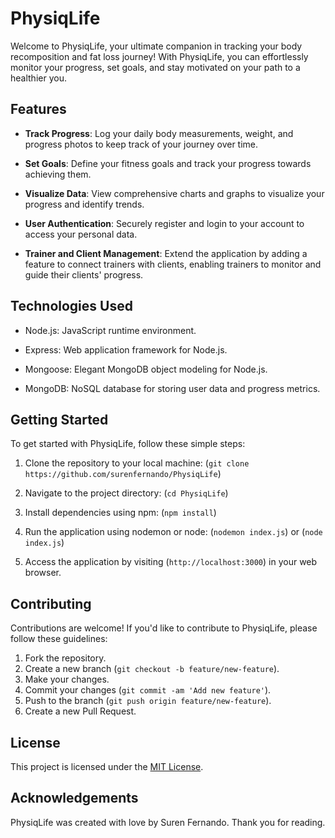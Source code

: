 # PhysiqLife

Welcome to PhysiqLife, your ultimate companion in tracking your body recomposition and fat loss journey! With PhysiqLife, you can effortlessly monitor your progress, set goals, and stay motivated on your path to a healthier you.

## Features

- **Track Progress**: Log your daily body measurements, weight, and progress photos to keep track of your journey over time.
  
- **Set Goals**: Define your fitness goals and track your progress towards achieving them.
  
- **Visualize Data**: View comprehensive charts and graphs to visualize your progress and identify trends.
  
- **User Authentication**: Securely register and login to your account to access your personal data.
  
- **Trainer and Client Management**: Extend the application by adding a feature to connect trainers with clients, enabling trainers to monitor and guide their clients' progress.

## Technologies Used

- Node.js: JavaScript runtime environment.
  
- Express: Web application framework for Node.js.
  
- Mongoose: Elegant MongoDB object modeling for Node.js.
  
- MongoDB: NoSQL database for storing user data and progress metrics.

## Getting Started

To get started with PhysiqLife, follow these simple steps:

1. Clone the repository to your local machine:
(`git clone https://github.com/surenfernando/PhysiqLife`)

2. Navigate to the project directory:
(`cd PhysiqLife`)

3. Install dependencies using npm:
(`npm install`)

4. Run the application using nodemon or node:
(`nodemon index.js`) or (`node index.js`)


5. Access the application by visiting (`http://localhost:3000`) in your web browser.




## Contributing

Contributions are welcome! If you'd like to contribute to PhysiqLife, please follow these guidelines:

1. Fork the repository.
2. Create a new branch (`git checkout -b feature/new-feature`).
3. Make your changes.
4. Commit your changes (`git commit -am 'Add new feature'`).
5. Push to the branch (`git push origin feature/new-feature`).
6. Create a new Pull Request.

## License

This project is licensed under the [MIT License](LICENSE).

## Acknowledgements

PhysiqLife was created with love by Suren Fernando. Thank you for reading.

